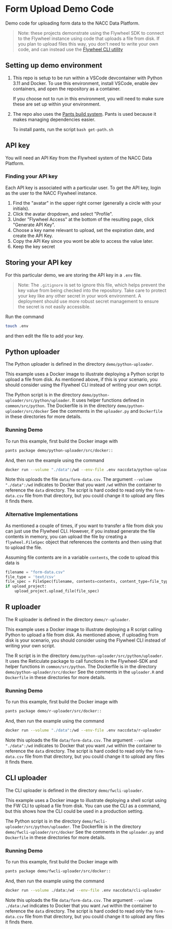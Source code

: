 # Form Upload Demo Code

Demo code for uploading form data to the NACC Data Platform.

> Note: these projects demonstrate using the Flywheel SDK to connect to the Flywheel instance using code that uploads a file from disk.
> If you plan to upload files this way, you don't need to write your own code, and can instead use the [Flywheel CLI utility](https://docs.flywheel.io/CLI_Command_Guides/)


## Setting up demo environment

1. This repo is setup to be run within a VSCode devcontainer with Python 3.11 and Docker.
   To use this environment, install VSCode, enable dev containers, and open the repository as a container.

   If you choose not to run in this environment, you will need to make sure these are set up within your environment.

2. The repo also uses the [Pants build system](pantsbuild.org).
   Pants is used because it makes managing dependencies easier.

   To install pants, run the script `bash get-path.sh`

## API key

You will need an API Key from the Flywheel system of the NACC Data Platform.

### Finding your API key

Each API key is associated with a particular user. 
To get the API key, login as the user to the NACC Flywheel instance.

1. Find the "avatar" in the upper right corner (generally a circle with your initials).
2. Click the avatar dropdown, and select "Profile".
3. Under "Flywheel Access" at the bottom of the resulting page, click "Generate API Key".
4. Choose a key name relevant to upload, set the expiration date, and create the API Key.
5. Copy the API Key since you wont be able to access the value later.
6. Keep the key secret  

## Storing your API key

For this particular demo, we are storing the API key in a `.env` file.

>Note: The `.gitignore` is set to ignore this file, which helps prevent the key value from being checked into the repository.
> Take care to protect your key like any other secret in your work environment.
> A deployment should use more robust secret management to ensure the secret is not easily accessible.

Run the command 

```bash
touch .env
```

and then edit the file to add your key.

## Python uploader

The Python uploader is defined in the directory `demo/python-uploader`.

This example uses a Docker image to illustrate deploying a Python script to upload a file from disk. As mentioned above, if this is your scenario, you should consider using the Flywheel CLI instead of writing your own script.

The Python script is in the directory `demo/python-uploader/src/python/uploader`.
It uses helper functions defined in `common/src/python`.
The Dockerfile is in the directory `demo/python-uploader/src/docker`
See the comments in the `uploader.py` and `Dockerfile` in these directories for more details.

### Running Demo

To run this example, first build the Docker image with
```bash
pants package demo/python-uploader/src/docker::
```

And, then run the example using the command
```bash
docker run --volume "./data":/wd --env-file .env naccdata/python-uploader
```
Note this uploads the file `data/form-data.csv`.
The argument `--volume "./data":/wd` indicates to Docker that you want `/wd` within the container to reference the `data` directory.
The script is hard coded to read only the `form-data.csv` file from that directory, but you could change it to upload any files it finds there.

### Alternative Implementations

As mentioned a couple of times, if you want to transfer a file from disk you can just use the Flywheel CLI.
However, if you instead generate the file contents in memory, you can upload the file by creating a `flywheel.FileSpec` object that references the contents and then using that to upload the file.

Assuming file contents are in a variable `contents`, the code to upload this data is
```python
filename = "form-data.csv"
file_type = 'text/csv'
file_spec = FileSpec(filename, contents=contents, content_type=file_type)
if upload_project:
    upload_project.upload_file(file_spec)
```

## R uploader

The R uploader is defined in the directory `demo/r-uploader`.

This example uses a Docker image to illustrate deploying a R script calling Python to upload a file from disk. 
As mentioned above, if uploading from disk is your scenario, you should consider using the Flywheel CLI instead of writing your own script.

The R script is in the directory `demo/python-uploader/src/python/uploader`.
It uses the Reticulate package to call functions in the Flywheel-SDK and helper functions in `common/src/python`.
The Dockerfile is in the directory `demo/python-uploader/src/docker`
See the comments in the `uploader.R` and `Dockerfile` in these directories for more details.

### Running Demo

To run this example, first build the Docker image with
```bash
pants package demo/r-uploader/src/docker::
```

And, then run the example using the command
```bash
docker run --volume "./data":/wd --env-file .env naccdata/r-uploader
```
Note this uploads the file `data/form-data.csv`.
The argument `--volume "./data":/wd` indicates to Docker that you want `/wd` within the container to reference the `data` directory.
The script is hard coded to read only the `form-data.csv` file from that directory, but you could change it to upload any files it finds there.

## CLI uploader

The CLI uploader is defined in the directory `demo/fwcli-uploader`.

This example uses a Docker image to illustrate deploying a shell script using the FW CLI to upload a file from disk. 
You can use the CLI as a command, but this shows how the CLI could be used in a production setting.

The Python script is in the directory `demo/fwcli-uploader/src/python/uploader`.
The Dockerfile is in the directory `demo/fwcli-uploader/src/docker`
See the comments in the `uploader.py` and `Dockerfile` in these directories for more details.

### Running Demo

To run this example, first build the Docker image with
```bash
pants package demo/fwcli-uploader/src/docker::
```

And, then run the example using the command
```bash
docker run --volume ./data:/wd --env-file .env naccdata/cli-uploader
```
Note this uploads the file `data/form-data.csv`.
The argument `--volume ./data:/wd` indicates to Docker that you want `/wd` within the container to reference the `data` directory.
The script is hard coded to read only the `form-data.csv` file from that directory, but you could change it to upload any files it finds there.
